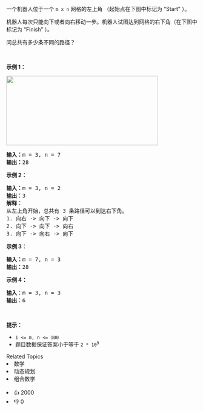 <p>一个机器人位于一个 <code>m x n</code><em>&nbsp;</em>网格的左上角 （起始点在下图中标记为 “Start” ）。</p>

<p>机器人每次只能向下或者向右移动一步。机器人试图达到网格的右下角（在下图中标记为 “Finish” ）。</p>

<p>问总共有多少条不同的路径？</p>

<p>&nbsp;</p>

<p><strong>示例 1：</strong></p> 
<img src="https://pic.leetcode.cn/1697422740-adxmsI-image.png" style="width: 400px; height: 183px;" /> 
<pre>
<strong>输入：</strong>m = 3, n = 7
<strong>输出：</strong>28</pre>

<p><strong>示例 2：</strong></p>

<pre>
<strong>输入：</strong>m = 3, n = 2
<strong>输出：</strong>3
<strong>解释：</strong>
从左上角开始，总共有 3 条路径可以到达右下角。
1. 向右 -&gt; 向下 -&gt; 向下
2. 向下 -&gt; 向下 -&gt; 向右
3. 向下 -&gt; 向右 -&gt; 向下
</pre>

<p><strong>示例 3：</strong></p>

<pre>
<strong>输入：</strong>m = 7, n = 3
<strong>输出：</strong>28
</pre>

<p><strong>示例 4：</strong></p>

<pre>
<strong>输入：</strong>m = 3, n = 3
<strong>输出：</strong>6</pre>

<p>&nbsp;</p>

<p><strong>提示：</strong></p>

<ul> 
 <li><code>1 &lt;= m, n &lt;= 100</code></li> 
 <li>题目数据保证答案小于等于 <code>2 * 10<sup>9</sup></code></li> 
</ul>

<div><div>Related Topics</div><div><li>数学</li><li>动态规划</li><li>组合数学</li></div></div><br><div><li>👍 2000</li><li>👎 0</li></div>